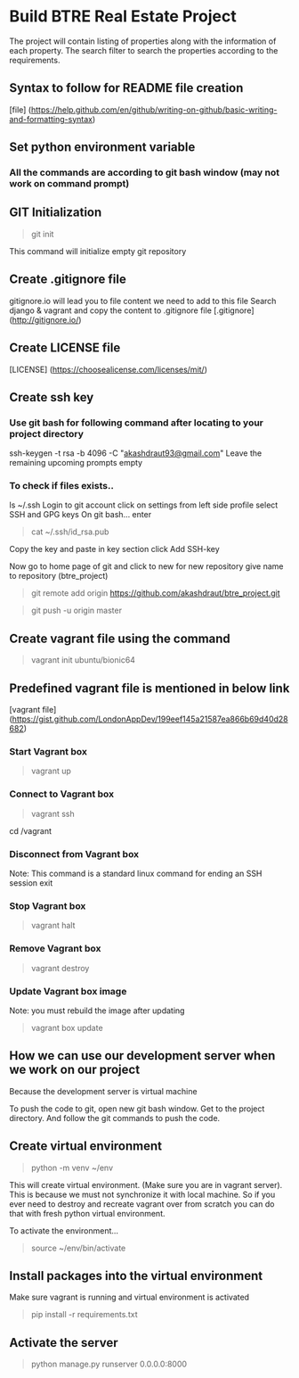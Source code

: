 # Build BTRE Real Estate Project
The project will contain listing of properties along with the information of each property.
The search filter to search the properties according to the requirements.

## Syntax to follow for README file creation
[file] (https://help.github.com/en/github/writing-on-github/basic-writing-and-formatting-syntax)

## Set python environment variable

### All the commands are according to git bash window (may not work on command prompt)

## GIT Initialization
>git init

This command will initialize empty git repository

## Create .gitignore file
gitignore.io will lead you to file content we need to add to this file
Search django & vagrant and copy the content to .gitignore file
[.gitignore] (http://gitignore.io/)

## Create LICENSE file
[LICENSE] (https://choosealicense.com/licenses/mit/)

## Create ssh key
### Use git bash for following command after locating to your project directory
ssh-keygen -t rsa -b 4096 -C "akashdraut93@gmail.com"
Leave the remaining upcoming prompts empty

### To check if files exists..
ls ~/.ssh
Login to git account
click on settings from left side profile
select SSH and GPG keys
On git bash... enter

> cat ~/.ssh/id_rsa.pub

Copy the key and paste in key section
click Add SSH-key

Now go to home page of git and click to new for new repository
give name to repository (btre_project)

> git remote add origin https://github.com/akashdraut/btre_project.git

> git push -u origin master

## Create vagrant file using the command

> vagrant init ubuntu/bionic64

## Predefined vagrant file is mentioned in below link
[vagrant file] (https://gist.github.com/LondonAppDev/199eef145a21587ea866b69d40d28682)

### Start Vagrant box
> vagrant up

### Connect to Vagrant box
> vagrant ssh

cd /vagrant
### Disconnect from Vagrant box
Note: This command is a standard linux command for ending an SSH session
exit

### Stop Vagrant box

> vagrant halt

### Remove Vagrant box

> vagrant destroy

### Update Vagrant box image
Note: you must rebuild the image after updating

> vagrant box update

## How we can use our development server when we work on our project

Because the development server is virtual machine

To push the code to git, open new git bash window.
Get to the project directory.
And follow the git commands to push the code.

## Create virtual environment
> python -m venv ~/env

This will create virtual environment. (Make sure you are in vagrant server).
This is because we must not synchronize it with local machine.
So if you ever need to destroy and recreate vagrant over from scratch you can do that with fresh  python virtual environment.

To activate the environment...
>source ~/env/bin/activate

## Install packages into the virtual environment
Make sure vagrant is running and virtual environment is activated
>pip install -r requirements.txt

## Activate the server

> python manage.py runserver 0.0.0.0:8000

